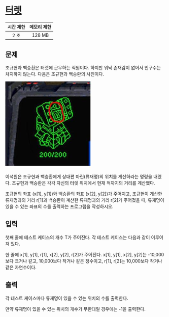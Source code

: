 # [터렛](https://acmicpc.net/problem/1002)

| 시간 제한 | 메모리 제한 |
| :-------: | :---------: |
| 2 초      | 128 MB      |

## 문제

조규현과 백승환은 터렛에 근무하는 직원이다. 하지만 워낙 존재감이 없어서 인구수는 차지하지 않는다. 다음은 조규현과 백승환의 사진이다.

![](1002.jpg)

이석원은 조규현과 백승환에게 상대편 마린(류재명)의 위치를 계산하라는 명령을 내렸다. 조규현과 백승환은 각각 자신의 터렛 위치에서 현재 적까지의 거리를 계산했다.

조규현의 좌표 (x[1], y[1])와 백승환의 좌표 (x[2], y[2])가 주어지고, 조규현이 계산한 류재명과의 거리 r[1]과 백승환이 계산한 류재명과의 거리 r[2]가 주어졌을 때, 류재명이 있을 수 있는 좌표의 수를 출력하는 프로그램을 작성하시오.


## 입력

첫째 줄에 테스트 케이스의 개수 T가 주어진다. 각 테스트 케이스는 다음과 같이 이루어져 있다.

한 줄에 x[1], y[1], r[1], x[2], y[2], r[2]가 주어진다. x[1], y[1], x[2], y[2]는 -10,000보다 크거나 같고, 10,000보다 작거나 같은 정수이고, r[1], r[2]는 10,000보다 작거나 같은 자연수이다.


## 출력

각 테스트 케이스마다 류재명이 있을 수 있는 위치의 수를 출력한다.

만약 류재명이 있을 수 있는 위치의 개수가 무한대일 경우에는 -1을 출력한다.

